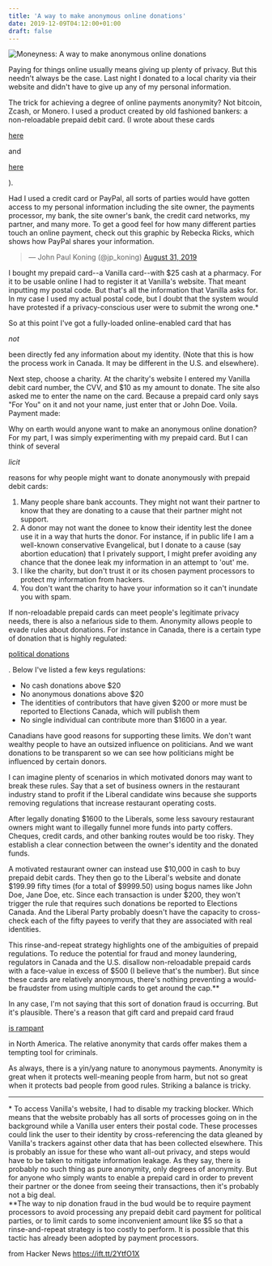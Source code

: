 ```yaml
---
title: 'A way to make anonymous online donations'
date: 2019-12-09T04:12:00+01:00
draft: false
---
```


![](https://3.bp.blogspot.com/-ZO-LdmbPojQ/XKFvKLCkSTI/AAAAAAAACxY/Y2lNkPYF_xAZsyF_Cp23XUB729MVtBp4QCLcBGAs/w1200-h630-p-k-no-nu/vanilla.JPG "Moneyness: A way to make anonymous online donations")  

Paying for things online usually means giving up plenty of privacy. But this needn't always be the case. Last night I donated to a local charity via their website and didn't have to give up any of my personal information.

The trick for achieving a degree of online payments anonymity? Not bitcoin, Zcash, or Monero. I used a product created by old fashioned bankers: a non-reloadable prepaid debit card. (I wrote about these cards

[here](http://jpkoning.blogspot.com/2019/03/prepaid-debit-cards-other-anonymous.html)

and

[here](https://www.aier.org/article/the-case-for-prepaid-debit-cards/)

).

Had I used a credit card or PayPal, all sorts of parties would have gotten access to my personal information including the site owner, the payments processor, my bank, the site owner's bank, the credit card networks, my partner, and many more. To get a good feel for how many different parties touch an online payment, check out this graphic by Rebecka Ricks, which shows how PayPal shares your information.

> — John Paul Koning (@jp\_koning) [August 31, 2019](https://twitter.com/jp_koning/status/1167751776487071744?ref_src=twsrc%5Etfw)

I bought my prepaid card--a Vanilla card--with $25 cash at a pharmacy. For it to be usable online I had to register it at Vanilla's website. That meant inputting my postal code. But that's all the information that Vanilla asks for. In my case I used my actual postal code, but I doubt that the system would have protested if a privacy-conscious user were to submit the wrong one.\*

So at this point I've got a fully-loaded online-enabled card that has

_not_

been directly fed any information about my identity. (Note that this is how the process work in Canada. It may be different in the U.S. and elsewhere).

Next step, choose a charity. At the charity's website I entered my Vanilla debit card number, the CVV, and $10 as my amount to donate. The site also asked me to enter the name on the card. Because a prepaid card only says "For You" on it and not your name, just enter that or John Doe. Voila. Payment made:

Why on earth would anyone want to make an anonymous online donation? For my part, I was simply experimenting with my prepaid card. But I can think of several

_licit_

reasons for why people might want to donate anonymously with prepaid debit cards:

1.  Many people share bank accounts. They might not want their partner to know that they are donating to a cause that their partner might not support.
2.  A donor may not want the donee to know their identity lest the donee use it in a way that hurts the donor. For instance, if in public life I am a well-known conservative Evangelical, but I donate to a cause (say abortion education) that I privately support, I might prefer avoiding any chance that the donee leak my information in an attempt to 'out' me.
3.  I like the charity, but don't trust it or its chosen payment processors to protect my information from hackers.
4.  You don't want the charity to have your information so it can't inundate you with spam.

If non-reloadable prepaid cards can meet people's legitimate privacy needs, there is also a nefarious side to them. Anonymity allows people to evade rules about donations. For instance in Canada, there is a certain type of donation that is highly regulated:

[political donations](https://www.elections.ca/content.aspx?section=pol&dir=can/man/ec20155&document=p2&lang=e)

. Below I've listed a few keys regulations:

*   No cash donations above $20
*   No anonymous donations above $20
*   The identities of contributors that have given $200 or more must be reported to Elections Canada, which will publish them
*   No single individual can contribute more than $1600 in a year.

Canadians have good reasons for supporting these limits. We don't want wealthy people to have an outsized influence on politicians. And we want donations to be transparent so we can see how politicians might be influenced by certain donors.

I can imagine plenty of scenarios in which motivated donors may want to break these rules. Say that a set of business owners in the restaurant industry stand to profit if the Liberal candidate wins because she supports removing regulations that increase restaurant operating costs.

After legally donating $1600 to the Liberals, some less savoury restaurant owners might want to illegally funnel more funds into party coffers. Cheques, credit cards, and other banking routes would be too risky. They establish a clear connection between the owner's identity and the donated funds.

A motivated restaurant owner can instead use $10,000 in cash to buy prepaid debit cards. They then go to the Liberal's website and donate $199.99 fifty times (for a total of $9999.50) using bogus names like John Doe, Jane Doe, etc. Since each transaction is under $200, they won't trigger the rule that requires such donations be reported to Elections Canada. And the Liberal Party probably doesn't have the capacity to cross-check each of the fifty payees to verify that they are associated with real identities.

This rinse-and-repeat strategy highlights one of the ambiguities of prepaid regulations. To reduce the potential for fraud and money laundering, regulators in Canada and the U.S. disallow non-reloadable prepaid cards with a face-value in excess of $500 (I believe that's the number). But since these cards are relatively anonymous, there's nothing preventing a would-be fraudster from using multiple cards to get around the cap.\*\*

In any case, I'm not saying that this sort of donation fraud is occurring. But it's plausible. There's a reason that gift card and prepaid card fraud

[is rampant](https://www.google.com/search?q=prepaid+gift+fraud&client=firefox-b-d&source=lnms&tbm=nws&sa=X&ved=2ahUKEwinzNLJy6PmAhXnUN8KHWCvAdIQ_AUoAXoECA0QAw&biw=1525&bih=699)

in North America. The relative anonymity that cards offer makes them a tempting tool for criminals.

As always, there is a yin/yang nature to anonymous payments. Anonymity is great when it protects well-meaning people from harm, but not so great when it protects bad people from good rules. Striking a balance is tricky.

* * *

\* To access Vanilla's website, I had to disable my tracking blocker. Which means that the website probably has all sorts of processes going on in the background while a Vanilla user enters their postal code. These processes could link the user to their identity by cross-referencing the data gleaned by Vanilla's trackers against other data that has been collected elsewhere. This is probably an issue for these who want all-out privacy, and steps would have to be taken to mitigate information leakage. As they say, there is probably no such thing as pure anonymity, only degrees of anonymity. But for anyone who simply wants to enable a prepaid card in order to prevent their partner or the donee from seeing their transactions, then it's probably not a big deal.  
\*\*The way to nip donation fraud in the bud would be to require payment processors to avoid processing any prepaid debit card payment for political parties, or to limit cards to some inconvenient amount like $5 so that a rinse-and-repeat strategy is too costly to perform. It is possible that this tactic has already been adopted by payment processors.

  
  
from Hacker News https://ift.tt/2YtfO1X